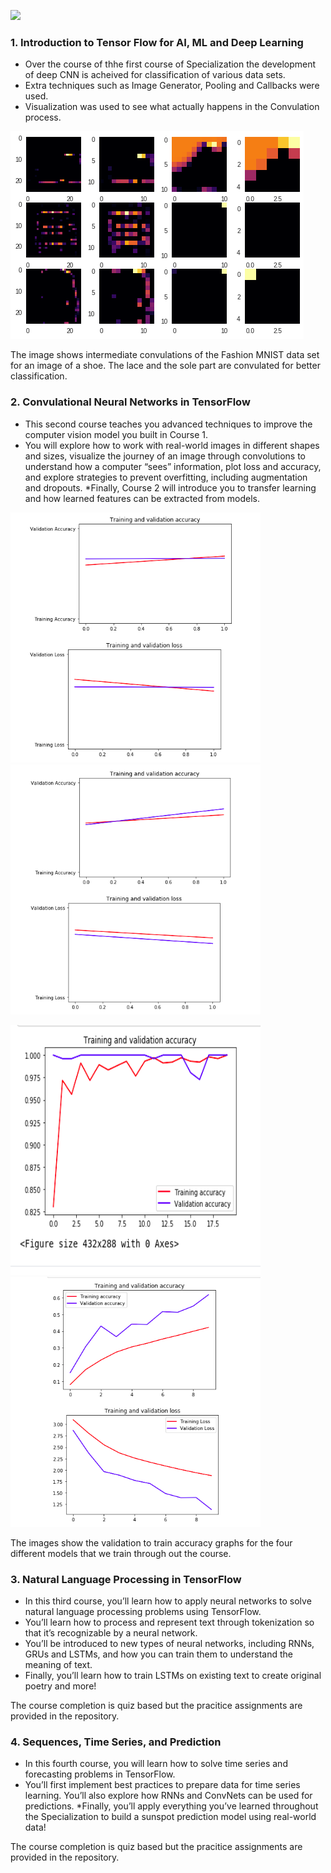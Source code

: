 ![](https://d2wvfoqc9gyqzf.cloudfront.net/content/uploads/2019/06/Website-TFSDesktopBanner.png)


### 1. Introduction to Tensor Flow for AI, ML and Deep Learning

* Over the course of thhe first course of Specialization the development of deep CNN is acheived for classification of various data sets.
* Extra techniques such as Image Generator, Pooling and Callbacks were used.
* Visualization was used to see what actually happens in the Convulation process.

<img src="https://github.com/therrshan/TensorFlow-Coursera/blob/master/Images/FashinMNISTviz.png" alt = "">

The image shows intermediate convulations of the Fashion MNIST data set for an image of a shoe. The lace and the sole part are convulated for better classification.

### 2. Convulational Neural Networks in TensorFlow

* This second course teaches you advanced techniques to improve the computer vision model you built in Course 1. 
* You will explore how to work with real-world images in different shapes and sizes, visualize the journey of an image through convolutions to understand how a computer “sees” information, plot loss and accuracy, and explore strategies to prevent overfitting, including augmentation and dropouts. 
*Finally, Course 2 will introduce you to transfer learning and how learned features can be extracted from models.


<img src="https://github.com/therrshan/TensorFlow-Coursera/blob/master/Images/1.png" alt = "" width = "400" height = "400"><img src="https://github.com/therrshan/TensorFlow-Coursera/blob/master/Images/2.png" alt = "" width = "400" height = "400">


<img src="https://github.com/therrshan/TensorFlow-Coursera/blob/master/Images/3.png" alt = "" width = "400" height = "400"><img src="https://github.com/therrshan/TensorFlow-Coursera/blob/master/Images/4.png" alt = "" width = "400" height = "400">

The images show the validation to train accuracy graphs for the four different models that we train through out the course.

### 3. Natural Language Processing in TensorFlow

* In this third course, you’ll learn how to apply neural networks to solve natural language processing problems using TensorFlow. 
* You’ll learn how to process and represent text through tokenization so that it’s recognizable by a neural network. 
* You’ll be introduced to new types of neural networks, including RNNs, GRUs and LSTMs, and how you can train them to understand the meaning of text. 
* Finally, you’ll learn how to train LSTMs on existing text to create original poetry and more!

The course completion is quiz based but the pracitice assignments are provided in the repository.

### 4. Sequences, Time Series, and Prediction

* In this fourth course, you will learn how to solve time series and forecasting problems in TensorFlow. 
* You’ll first implement best practices to prepare data for time series learning. You’ll also explore how RNNs and ConvNets can be used for predictions. 
*Finally, you’ll apply everything you’ve learned throughout the Specialization to build a sunspot prediction model using real-world data!

The course completion is quiz based but the pracitice assignments are provided in the repository.

